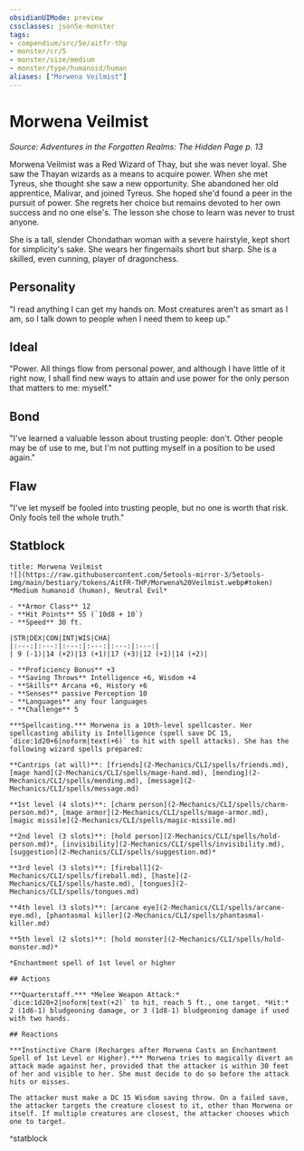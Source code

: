 ```yaml
---
obsidianUIMode: preview
cssclasses: json5e-monster
tags:
- compendium/src/5e/aitfr-thp
- monster/cr/5
- monster/size/medium
- monster/type/humanoid/human
aliases: ["Morwena Veilmist"]
---
```

# Morwena Veilmist
*Source: Adventures in the Forgotten Realms: The Hidden Page p. 13*  

Morwena Veilmist was a Red Wizard of Thay, but she was never loyal. She saw the Thayan wizards as a means to acquire power. When she met Tyreus, she thought she saw a new opportunity. She abandoned her old apprentice, Malivar, and joined Tyreus. She hoped she'd found a peer in the pursuit of power. She regrets her choice but remains devoted to her own success and no one else's. The lesson she chose to learn was never to trust anyone.

She is a tall, slender Chondathan woman with a severe hairstyle, kept short for simplicity's sake. She wears her fingernails short but sharp. She is a skilled, even cunning, player of dragonchess.

## Personality

"I read anything I can get my hands on. Most creatures aren't as smart as I am, so I talk down to people when I need them to keep up."

## Ideal

"Power. All things flow from personal power, and although I have little of it right now, I shall find new ways to attain and use power for the only person that matters to me: myself."

## Bond

"I've learned a valuable lesson about trusting people: don't. Other people may be of use to me, but I'm not putting myself in a position to be used again."

## Flaw

"I've let myself be fooled into trusting people, but no one is worth that risk. Only fools tell the whole truth."

## Statblock

```ad-statblock
title: Morwena Veilmist
![](https://raw.githubusercontent.com/5etools-mirror-3/5etools-img/main/bestiary/tokens/AitFR-THP/Morwena%20Veilmist.webp#token)
*Medium humanoid (human), Neutral Evil*

- **Armor Class** 12
- **Hit Points** 55 (`10d8 + 10`)
- **Speed** 30 ft.

|STR|DEX|CON|INT|WIS|CHA|
|:---:|:---:|:---:|:---:|:---:|:---:|
| 9 (-1)|14 (+2)|13 (+1)|17 (+3)|12 (+1)|14 (+2)|

- **Proficiency Bonus** +3
- **Saving Throws** Intelligence +6, Wisdom +4
- **Skills** Arcana +6, History +6
- **Senses** passive Perception 10
- **Languages** any four languages
- **Challenge** 5

***Spellcasting.*** Morwena is a 10th-level spellcaster. Her spellcasting ability is Intelligence (spell save DC 15, `dice:1d20+6|noform|text(+6)` to hit with spell attacks). She has the following wizard spells prepared:

**Cantrips (at will)**: [friends](2-Mechanics/CLI/spells/friends.md), [mage hand](2-Mechanics/CLI/spells/mage-hand.md), [mending](2-Mechanics/CLI/spells/mending.md), [message](2-Mechanics/CLI/spells/message.md)

**1st level (4 slots)**: [charm person](2-Mechanics/CLI/spells/charm-person.md)*, [mage armor](2-Mechanics/CLI/spells/mage-armor.md), [magic missile](2-Mechanics/CLI/spells/magic-missile.md)

**2nd level (3 slots)**: [hold person](2-Mechanics/CLI/spells/hold-person.md)*, [invisibility](2-Mechanics/CLI/spells/invisibility.md), [suggestion](2-Mechanics/CLI/spells/suggestion.md)*

**3rd level (3 slots)**: [fireball](2-Mechanics/CLI/spells/fireball.md), [haste](2-Mechanics/CLI/spells/haste.md), [tongues](2-Mechanics/CLI/spells/tongues.md)

**4th level (3 slots)**: [arcane eye](2-Mechanics/CLI/spells/arcane-eye.md), [phantasmal killer](2-Mechanics/CLI/spells/phantasmal-killer.md)

**5th level (2 slots)**: [hold monster](2-Mechanics/CLI/spells/hold-monster.md)*

*Enchantment spell of 1st level or higher

## Actions

***Quarterstaff.*** *Melee Weapon Attack:* `dice:1d20+2|noform|text(+2)` to hit, reach 5 ft., one target. *Hit:* 2 (1d6-1) bludgeoning damage, or 3 (1d8-1) bludgeoning damage if used with two hands.

## Reactions

***Instinctive Charm (Recharges after Morwena Casts an Enchantment Spell of 1st Level or Higher).*** Morwena tries to magically divert an attack made against her, provided that the attacker is within 30 feet of her and visible to her. She must decide to do so before the attack hits or misses.

The attacker must make a DC 15 Wisdom saving throw. On a failed save, the attacker targets the creature closest to it, other than Morwena or itself. If multiple creatures are closest, the attacker chooses which one to target.
```
^statblock